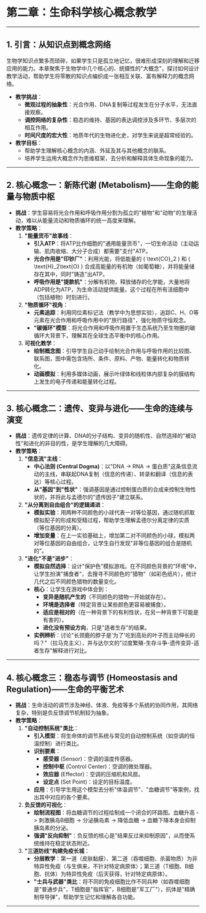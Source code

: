 # 第二章：生命科学核心概念教学

---

## 1. 引言：从知识点到概念网络

生物学知识点繁多而琐碎，如果学生只是孤立地记忆，很难形成深刻的理解和迁移应用的能力。本章聚焦于生物学中几个核心的、统摄性的"大概念"，探讨如何设计教学活动，帮助学生将零散的知识点编织成一张相互关联、富有解释力的概念网络。

- **教学挑战**：
  - **微观过程的抽象性**：光合作用、DNA复制等过程发生在分子水平，无法直接观察。
  - **调控网络的复杂性**：稳态的维持、基因的表达调控涉及多环节、多层次的相互作用。
  - **时间尺度的宏大性**：地质年代的生物进化史，对学生来说是超常经验的。
- **教学目标**：
  - 帮助学生理解核心概念的内涵、外延及其与其他概念的联系。
  - 培养学生运用大概念作为思维框架，去分析和解释具体生命现象的能力。

---

## 2. 核心概念一：新陈代谢 (Metabolism)——生命的能量与物质中枢

- **挑战**：学生容易将光合作用和呼吸作用分割为孤立的"植物"和"动物"的生理活动，难以从能量流动和物质循环的统一高度来理解。
- **教学策略**：
  1.  **"能量货币"故事线**：
      - **引入ATP**：将ATP比作细胞的"通用能量货币"，一切生命活动（主动运输、肌肉收缩、大分子合成）都需要"支付"ATP。
      - **光合作用是"印钞厂"**：利用光能，将低能量的 \( \text{CO}_2 \) 和 \( \text{H}_2\text{O} \) 合成高能量的有机物（如葡萄糖），并将能量储存在其中，同时"铸造"出ATP。
      - **呼吸作用是"提款机"**：分解有机物，释放储存的化学能，大量地将ADP转化为ATP，为生命活动提供能量。这个过程在所有活细胞中（包括植物）时刻进行。
  2.  **"物质循环"视角**：
      - **元素追踪**：利用同位素标记法（教学中为思想实验），追踪C、H、O等元素在光合作用和呼吸作用中的"旅行路径"，强化物质守恒观念。
      - **"碳循环"模型**：将光合作用和呼吸作用置于生态系统乃至生物圈的碳循环大背景下，理解其在全球生态平衡中的核心作用。
  3.  **可视化教学**：
      - **绘制概念图**：引导学生自己动手绘制光合作用与呼吸作用的比较图、联系图，图中需包含场所、条件、原料、产物、能量转化和物质转化。
      - **动画模拟**：利用多媒体动画，展示叶绿体和线粒体内部复杂的膜结构上发生的电子传递和能量转化过程。

---

## 3. 核心概念二：遗传、变异与进化——生命的连续与演变

- **挑战**：遗传定律的计算、DNA的分子结构、变异的随机性、自然选择的"被动性"和进化的非目的性，是学生理解的几大障碍。
- **教学策略**：
  1.  **"信息流"主线**：
      - **中心法则 (Central Dogma)**：以"DNA -> RNA -> 蛋白质"这条信息流动的主线，串联起DNA复制（信息的传递）、转录和翻译（信息的表达）等核心过程。
      - **从"基因"到"性状"**：强调基因是通过控制蛋白质的合成来控制生物性状的，并将此与孟德尔的"遗传因子"建立联系。
  2.  **"从分离到自由组合"的逻辑递进**：
      - **模拟实验**：用两种不同颜色的小球代表一对等位基因，通过随机抓取模拟配子的形成和受精过程，帮助学生理解孟德尔分离定律的实质（等位基因的分离）。
      - **增加变量**：在上一实验基础上，增加第二对不同颜色的小球，模拟两对等位基因的自由组合，让学生自行发现"非等位基因的组合是随机的"。
  3.  **"进化"不是"进步"**：
      - **模拟自然选择**：设计"保护色"模拟游戏。在不同颜色背景的"环境"中，让学生扮演"捕食者"，去搜寻不同颜色的"猎物"（如彩色纸片），统计几代之后不同颜色猎物的数量变化。
      - **核心**：让学生在游戏中体会到：
        - **变异是随机产生的**（不同颜色的猎物一开始就存在）。
        - **环境是选择者**（特定背景让某些颜色更容易被捕食）。
        - **适应是相对的**（在一种背景下的有利性状，在另一种背景下可能是有害的）。
        - **进化没有预设方向**，只是"适者生存"的结果。
      - **实例辨析**：讨论"长颈鹿的脖子是'为了'吃到高处的叶子而主动伸长的吗？"（拉马克主义），并与达尔文的"过度繁殖-生存斗争-遗传变异-适者生存"解释进行对比。

---

## 4. 核心概念三：稳态与调节 (Homeostasis and Regulation)——生命的平衡艺术

- **挑战**：生命活动的调节涉及神经、体液、免疫等多个系统的协同作用，其网络复杂，特别是负反馈调节机制较为抽象。
- **教学策略**：
  1.  **"自动控制系统"类比**：
      - **引入模型**：将生命体的调节系统与常见的自动控制系统（如空调的恒温控制）进行类比。
      - **识别要素**：
        - **感受器** (Sensor)：空调的温度传感器。
        - **控制中枢** (Control Center)：空调的微处理器。
        - **效应器** (Effector)：空调的压缩机和风扇。
        - **设定点** (Set Point)：设定的目标温度。
      - **应用**：引导学生用这个模型去分析"体温调节"、"血糖调节"等案例，找出其中对应的各个要素。
  2.  **负反馈的可视化**：
      - **绘制流程图**：将血糖调节的过程绘制成一个闭合的环路图。血糖升高 -> 刺激胰岛B细胞 -> 分泌胰岛素 -> 降低血糖 -> 血糖下降本身会抑制胰岛素的分泌。
      - **强调"反向抑制"**：负反馈的核心是"结果反过来抑制原因"，从而使系统维持在稳定状态附近。
  3.  **"三道防线"构建免疫长城**：
      - **分层教学**：第一道（皮肤黏膜）、第二道（吞噬细胞、杀菌物质）为非特异性免疫（与生俱来，不针对特定病原体）；第三道（T细胞、B细胞、抗体）为特异性免疫（后天获得，针对特定病原体）。
      - **"士兵与武器"类比**：将不同的免疫细胞比作不同兵种（如吞噬细胞是"普通步兵"，T细胞是"指挥官"，B细胞是"军工厂"），抗体是"精确制导导弹"，帮助学生记忆和理解各自功能。

---
